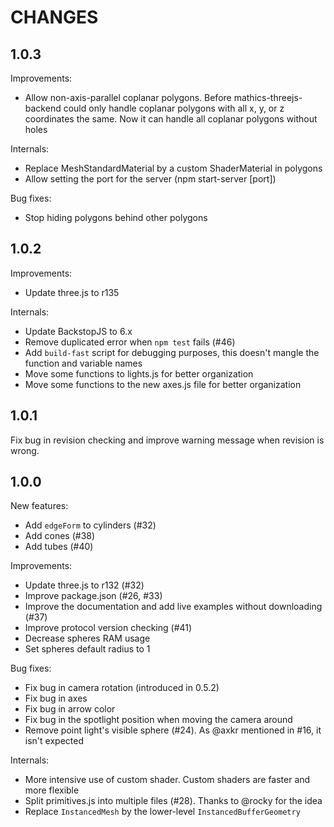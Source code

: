 CHANGES
=======

1.0.3
-----

Improvements:
- Allow non-axis-parallel coplanar polygons. Before mathics-threejs-backend could only handle coplanar polygons with all x, y, or z coordinates the same. Now it can handle all coplanar polygons without holes

Internals:
- Replace MeshStandardMaterial by a custom ShaderMaterial in polygons
-  Allow setting the port for the server (npm start-server [port])

Bug fixes:
- Stop hiding polygons behind other polygons

1.0.2
-----

Improvements:
- Update three.js to r135

Internals:
- Update BackstopJS to 6.x
- Remove duplicated error when `npm test` fails (#46)
- Add `build-fast` script for debugging purposes, this doesn't mangle the function and variable names
- Move some functions to lights.js for better organization
- Move some functions to the new axes.js file for better organization

1.0.1
-----

Fix bug in revision checking and improve warning message when revision is wrong.

1.0.0
-----

New features:
- Add `edgeForm` to cylinders (#32)
- Add cones (#38)
- Add tubes (#40)

Improvements:
- Update three.js to r132 (#32)
- Improve package.json (#26, #33)
- Improve the documentation and add live examples without downloading (#37)
- Improve protocol version checking (#41)
- Decrease spheres RAM usage
- Set spheres default radius to 1

Bug fixes:
- Fix bug in camera rotation (introduced in 0.5.2)
- Fix bug in axes
- Fix bug in arrow color
- Fix bug in the spotlight position when moving the camera around
- Remove point light's visible sphere (#24). As @axkr mentioned in #16, it isn't expected

Internals:
- More intensive use of custom shader. Custom shaders are faster and more flexible
- Split primitives.js into multiple files (#28). Thanks to @rocky for the idea
- Replace `InstancedMesh` by the lower-level `InstancedBufferGeometry`
